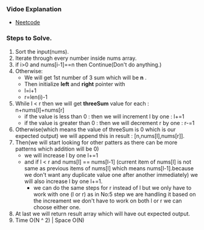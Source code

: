 ### Vidoe Explanation
* [Neetcode](https://www.youtube.com/watch?v=jzZsG8n2R9A)

### Steps to Solve.
1. Sort the input(nums).
2. Iterate through every number inside nums array.
3. if i>0 and nums[i-1]==n then Continue(Don't do anything.)
4. Otherwise:
   * We will get 1st number of 3 sum which will be **n** .
   * Then initialize **left** and **right** pointer with 
    * l=i+1
    * r=len(i)-1
5. While l < r then we will get **threeSum** value for each : n+nums[l]+nums[r]
   * if the value is less than 0 : then we will increment l by one : l+=1
   * if the value is greater than 0 : then we will decrement r by one : r-=1
6. Otherwise(which means the value of threeSum is 0 which is our expected output) we will append this in result : [n,nums[l],nums[r]].
7. Then(we will start looking for other patters as there can be more patterns which addition will be 0)
   * we will increase l by one l+=1 
   * and if l < r and nums[l] == nums[l-1] (current item of nums[l] is not same as previous items of nums[l] which means nums[l-1].because we don't want any duplicate value one after another immediately) we will also increase l by one l+=1.
     * we can do the same steps for r instead of l but we only have to work with one (l or r) as in No:5 step we are handling it based on the increament we don't have to work on both l or r we can choose either one.
8. At last we will return result array which will have out expected output.
9. Time O(N ^ 2) | Space O(N)
